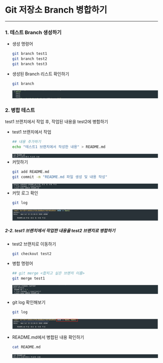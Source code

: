 # Git 저장소 Branch 병합하기
* * *      
### 1. 테스트 Branch 생성하기
  - 생성 명령어
    ``` bash
    git branch test1
    git branch test2
    git branch test3
    ```
  - 생성된 Branch 리스트 확인하기
    ``` bash
    git branch
    ```
    ![ex_screenshot](./assets/git_branch_test_result.png)

### 2. 병합 테스트
test1 브랜치에서 작업 후, 작업된 내용을 test2에 병합하기
  - test1 브랜치에서 작업
    ``` bash
    ## 내용 추가하기
    echo "테스트1 브랜치에서 작성한 내용" > README.md
    ```
    ![ex_screenshot](./assets/cat_readme.png)
  - 커밋하기
    ``` bash
    git add README.md
    git commit -m "README.md 파일 생성 및 내용 작성"
    ```
    ![ex_screenshot](./assets/git_merge_test_commit_1.png)
  - 커밋 로그 확인
    ``` bash
    git log
    ```
    ![ex_screenshot](./assets/git_log_check_1.png)

##### 2-2. test1 브랜치에서 작업한 내용을 test2 브랜치로 병합하기
  - test2 브랜치로 이동하기
    ``` bash
    git checkout test2
    ```

  - 병합 명령어
    ``` bash
    ## git merge <합치고 싶은 브랜치 이름>
    git merge test1
    ```
    ![ex_screenshot](./assets/git_merge_1.png)

  - git log 확인해보기
    ``` bash
    git log
    ```
    ![ex_screenshot](./assets/git_merge_result_2.png)

  - README.md에서 병합된 내용 확인하기
    ``` bash
    cat README.md
    ```
    ![ex_screenshot](./assets/git_merge_2.png)